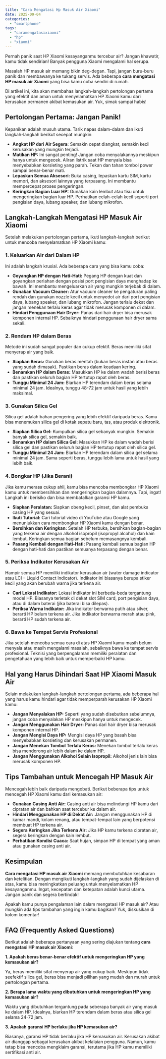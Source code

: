 ```yaml
---
title: "Cara Mengatasi Hp Masuk Air Xiaomi"
date: 2025-09-04
categories: 
  - "smartphone"
tags: 
  - "caramengatasixiaomi"
  - "hp"
  - "xiaomi"
---
```


Pernah panik saat HP Xiaomi kesayanganmu tercebur air? Jangan khawatir, kamu tidak sendirian! Banyak pengguna Xiaomi mengalami hal serupa.

Masalah HP masuk air memang bikin deg-degan. Tapi, jangan buru-buru panik dan membawanya ke tukang servis. Ada beberapa **cara mengatasi HP masuk air Xiaomi** yang bisa kamu coba sendiri di rumah.

Di artikel ini, kita akan membahas langkah-langkah pertolongan pertama yang efektif dan aman untuk menyelamatkan HP Xiaomi kamu dari kerusakan permanen akibat kemasukan air. Yuk, simak sampai habis!

## Pertolongan Pertama: Jangan Panik!

Kepanikan adalah musuh utama. Tarik napas dalam-dalam dan ikuti langkah-langkah berikut secepat mungkin:

- **Angkat HP dari Air Segera:** Semakin cepat diangkat, semakin kecil kerusakan yang mungkin terjadi.
- **Matikan HP:** Ini sangat penting! Jangan coba menyalakannya meskipun hanya untuk mengecek. Aliran listrik saat HP menyala bisa menyebabkan korsleting yang parah. Tekan dan tahan tombol power sampai benar-benar mati.
- **Lepaskan Semua Aksesori:** Buka casing, lepaskan kartu SIM, kartu memori, dan aksesori lainnya yang terpasang. Ini membantu mempercepat proses pengeringan.
- **Keringkan Bagian Luar HP:** Gunakan kain lembut atau tisu untuk mengeringkan bagian luar HP. Perhatikan celah-celah kecil seperti port pengisian daya, lubang speaker, dan lubang mikrofon.

## Langkah-Langkah Mengatasi HP Masuk Air Xiaomi

Setelah melakukan pertolongan pertama, ikuti langkah-langkah berikut untuk mencoba menyelamatkan HP Xiaomi kamu:

### 1\. Keluarkan Air dari Dalam HP

Ini adalah langkah krusial. Ada beberapa cara yang bisa kamu coba:

- **Goyangkan HP dengan Hati-Hati:** Pegang HP dengan kuat dan goyangkan perlahan dengan posisi port pengisian daya menghadap ke bawah. Ini membantu mengeluarkan air yang mungkin terjebak di dalam.
- **Gunakan Vacuum Cleaner:** Atur vacuum cleaner ke pengaturan paling rendah dan gunakan nozzle kecil untuk menyedot air dari port pengisian daya, lubang speaker, dan lubang mikrofon. Jangan terlalu dekat dan jangan menekan terlalu keras agar tidak merusak komponen di dalam.
- **Hindari Penggunaan Hair Dryer:** Panas dari hair dryer bisa merusak komponen internal HP. Sebaiknya hindari penggunaan hair dryer sama sekali.

### 2\. Rendam HP dalam Beras

Metode ini sudah sangat populer dan cukup efektif. Beras memiliki sifat menyerap air yang baik.

- **Siapkan Beras:** Gunakan beras mentah (bukan beras instan atau beras yang sudah dimasak). Pastikan beras dalam keadaan kering.
- **Benamkan HP dalam Beras:** Masukkan HP ke dalam wadah berisi beras dan pastikan seluruh bagian HP tertutup rapat oleh beras.
- **Tunggu Minimal 24 Jam:** Biarkan HP terendam dalam beras selama minimal 24 jam. Idealnya, tunggu 48-72 jam untuk hasil yang lebih maksimal.

### 3\. Gunakan Silica Gel

Silica gel adalah bahan pengering yang lebih efektif daripada beras. Kamu bisa menemukan silica gel di kotak sepatu baru, tas, atau produk elektronik.

- **Siapkan Silica Gel:** Kumpulkan silica gel sebanyak mungkin. Semakin banyak silica gel, semakin baik.
- **Benamkan HP dalam Silica Gel:** Masukkan HP ke dalam wadah berisi silica gel dan pastikan seluruh bagian HP tertutup rapat oleh silica gel.
- **Tunggu Minimal 24 Jam:** Biarkan HP terendam dalam silica gel selama minimal 24 jam. Sama seperti beras, tunggu lebih lama untuk hasil yang lebih baik.

### 4\. Bongkar HP (Jika Berani)

Jika kamu merasa cukup ahli, kamu bisa mencoba membongkar HP Xiaomi kamu untuk membersihkan dan mengeringkan bagian dalamnya. Tapi, ingat! Langkah ini berisiko dan bisa membatalkan garansi HP kamu.

- **Siapkan Peralatan:** Siapkan obeng kecil, pinset, dan alat pembuka casing HP yang sesuai.
- **Ikuti Tutorial:** Cari tutorial video di YouTube atau Google yang menunjukkan cara membongkar HP Xiaomi kamu dengan benar.
- **Bersihkan dan Keringkan:** Setelah HP terbuka, bersihkan bagian-bagian yang terkena air dengan alkohol isopropil (isopropyl alcohol) dan kain lembut. Keringkan semua bagian sebelum memasangnya kembali.
- **Pasang Kembali dengan Hati-Hati:** Pasang kembali semua bagian HP dengan hati-hati dan pastikan semuanya terpasang dengan benar.

### 5\. Periksa Indikator Kerusakan Air

Hampir semua HP memiliki indikator kerusakan air (water damage indicator atau LCI – Liquid Contact Indicator). Indikator ini biasanya berupa stiker kecil yang akan berubah warna jika terkena air.

- **Cari Lokasi Indikator:** Lokasi indikator ini berbeda-beda tergantung model HP. Biasanya terletak di dekat slot SIM card, port pengisian daya, atau di dalam baterai (jika baterai bisa dilepas).
- **Periksa Warna Indikator:** Jika indikator berwarna putih atau silver, berarti HP belum terkena air. Jika indikator berwarna merah atau pink, berarti HP sudah terkena air.

### 6\. Bawa ke Tempat Servis Profesional

Jika setelah mencoba semua cara di atas HP Xiaomi kamu masih belum menyala atau masih mengalami masalah, sebaiknya bawa ke tempat servis profesional. Teknisi yang berpengalaman memiliki peralatan dan pengetahuan yang lebih baik untuk memperbaiki HP kamu.

## Hal yang Harus Dihindari Saat HP Xiaomi Masuk Air

Selain melakukan langkah-langkah pertolongan pertama, ada beberapa hal yang harus kamu hindari agar tidak memperparah kerusakan HP Xiaomi kamu:

- **Jangan Menyalakan HP:** Seperti yang sudah disebutkan sebelumnya, jangan coba menyalakan HP meskipun hanya untuk mengecek.
- **Jangan Menggunakan Hair Dryer:** Panas dari hair dryer bisa merusak komponen internal HP.
- **Jangan Mengisi Daya HP:** Mengisi daya HP yang basah bisa menyebabkan korsleting dan kerusakan permanen.
- **Jangan Menekan Tombol Terlalu Keras:** Menekan tombol terlalu keras bisa mendorong air lebih dalam ke dalam HP.
- **Jangan Menggunakan Alkohol Selain Isopropil:** Alkohol jenis lain bisa merusak komponen HP.

## Tips Tambahan untuk Mencegah HP Masuk Air

Mencegah lebih baik daripada mengobati. Berikut beberapa tips untuk mencegah HP Xiaomi kamu dari kemasukan air:

- **Gunakan Casing Anti Air:** Casing anti air bisa melindungi HP kamu dari cipratan air dan bahkan saat tercebur ke dalam air.
- **Hindari Menggunakan HP di Dekat Air:** Jangan menggunakan HP di kamar mandi, kolam renang, atau tempat-tempat lain yang berpotensi membuat HP terkena air.
- **Segera Keringkan Jika Terkena Air:** Jika HP kamu terkena cipratan air, segera keringkan dengan kain lembut.
- **Perhatikan Kondisi Cuaca:** Saat hujan, simpan HP di tempat yang aman atau gunakan casing anti air.

## Kesimpulan

**Cara mengatasi HP masuk air Xiaomi** memang membutuhkan kesabaran dan ketelitian. Dengan mengikuti langkah-langkah yang sudah dijelaskan di atas, kamu bisa meningkatkan peluang untuk menyelamatkan HP kesayanganmu. Ingat, kecepatan dan ketepatan adalah kunci utama. Jangan panik dan segera bertindak!

Apakah kamu punya pengalaman lain dalam mengatasi HP masuk air? Atau mungkin ada tips tambahan yang ingin kamu bagikan? Yuk, diskusikan di kolom komentar!

## FAQ (Frequently Asked Questions)

Berikut adalah beberapa pertanyaan yang sering diajukan tentang **cara mengatasi HP masuk air Xiaomi**:

**1\. Apakah beras benar-benar efektif untuk mengeringkan HP yang kemasukan air?**

Ya, beras memiliki sifat menyerap air yang cukup baik. Meskipun tidak seefektif silica gel, beras bisa menjadi pilihan yang mudah dan murah untuk pertolongan pertama.

**2\. Berapa lama waktu yang dibutuhkan untuk mengeringkan HP yang kemasukan air?**

Waktu yang dibutuhkan tergantung pada seberapa banyak air yang masuk ke dalam HP. Idealnya, biarkan HP terendam dalam beras atau silica gel selama 24-72 jam.

**3\. Apakah garansi HP berlaku jika HP kemasukan air?**

Biasanya, garansi HP tidak berlaku jika HP kemasukan air. Kerusakan akibat air dianggap sebagai kerusakan akibat kelalaian pengguna. Namun, kamu tetap bisa mencoba mengklaim garansi, terutama jika HP kamu memiliki sertifikasi anti air.
